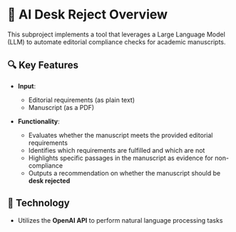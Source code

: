 # 📄 AI Desk Reject Overview

This subproject implements a tool that leverages a Large Language Model (LLM) to automate editorial compliance checks for academic manuscripts.

## 🔍 Key Features

- **Input**:  
  - Editorial requirements (as plain text)  
  - Manuscript (as a PDF)

- **Functionality**:  
  - Evaluates whether the manuscript meets the provided editorial requirements  
  - Identifies which requirements are fulfilled and which are not  
  - Highlights specific passages in the manuscript as evidence for non-compliance  
  - Outputs a recommendation on whether the manuscript should be **desk rejected**

## 🧠 Technology

- Utilizes the **OpenAI API** to perform natural language processing tasks
